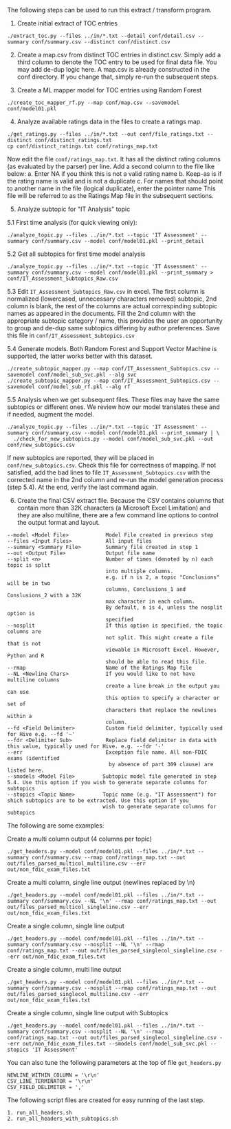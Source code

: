 The following steps can be used to run this extract / transform program.

1. Create initial extract of TOC entries

```
./extract_toc.py --files ../in/*.txt --detail conf/detail.csv --summary conf/summary.csv --distinct conf/distinct.csv
```

2. Create a map.csv from distinct TOC entries in distinct.csv. Simply add a third column to denote the TOC entry to be used for final data file. You may add de-dup logic here. A map.csv is already constructed in the conf directory. If you change that, simply re-run the subsequent steps.

3. Create a ML mapper model for TOC entries using Random Forest

```
./create_toc_mapper_rf.py --map conf/map.csv --savemodel conf/model01.pkl
```

4. Analyze available ratings data in the files to create a ratings map.

```
./get_ratings.py --files ../in/*.txt --out conf/file_ratings.txt --distinct conf/distinct_ratings.txt
cp conf/distinct_ratings.txt conf/ratings_map.txt
```

Now edit the file `conf/ratings_map.txt`. It has all the distinct rating columns (as evaluated by the parser) per line.
Add a second column to the file like below:
  a. Enter NA if you think this is not a valid rating name
  b. Keep-as is if the rating name is valid and is not a duplicate
  c. For names that should point to another name in the file (logical duplicate), enter the pointer name
This file will be referred to as the Ratings Map file in the subsequent sections.

5. Analyze subtopic for "IT Analysis" topic

  5.1 First time analysis (for quick viewing only):

  ```
  ./analyze_topic.py --files ../in/*.txt --topic 'IT Assessment' --summary conf/summary.csv --model conf/model01.pkl --print_detail
  ```

  5.2 Get all subtopics for first time model analysis

  ```
  ./analyze_topic.py --files ../in/*.txt --topic 'IT Assessment' --summary conf/summary.csv --model conf/model01.pkl --print_summary > conf/IT_Assessment_Subtopics_Raw.csv
  ```

  5.3 Edit `IT_Assessment_Subtopics_Raw.csv` in excel. The first column is normalized (lowercased, unnecessary characters removed) subtopic, 2nd column is blank, the rest of the columns are actual correspinding subtopic names as appeared in the documents. Fill the 2nd column with the appropriate subtopic category / name, this provides the user an opportunity to group and de-dup same subtopics differing by author preferences. Save this file in `conf/IT_Assessment_Subtopics.csv`

  5.4 Generate models. Both Random Forest and Support Vector Machine is supported, the latter works better with this dataset.

  ```
  ./create_subtopic_mapper.py --map conf/IT_Assessment_Subtopics.csv --savemodel conf/model_sub_svc.pkl --alg svc
  ./create_subtopic_mapper.py --map conf/IT_Assessment_Subtopics.csv --savemodel conf/model_sub_rf.pkl --alg rf
  ```

  5.5 Analysis when we get subsequent files. These files may have the same subtopics or different ones. We review how our model translates these and if needed, augment the model.

  ```
  ./analyze_topic.py --files ../in/*.txt --topic 'IT Assessment' --summary conf/summary.csv --model conf/model01.pkl --print_summary | \
    ./check_for_new_subtopics.py --model conf/model_sub_svc.pkl --out conf/new_subtopics.csv
  ```

  If new subtopics are reported, they will be placed in `conf/new_subtopics.csv`. Check this file for correctness of mapping. If not satisfied, add the bad lines to file `IT_Assessment_Subtopics.csv` with the corrected name in the 2nd column and re-run the model generation process (step 5.4). At the end, verify the last command again.


6. Create the final CSV extract file. Because the CSV contains columns that contain more than 32K characters (a Microsoft Excel Limitation) and they are also multiline, there are a few command line options to control the output format and layout.

```
--model <Model File>            Model File created in previous step
--files <Input Files>           All input files
--summary <Summary File>        Summary file created in step 1
--out <Output File>             Output file name
--split <n>                     Number of times (denoted by n) each topic is split
                                into multiple columns.
                                e.g. if n is 2, a topic "Conclusions" will be in two
                                columns, Conclusions_1 and Conslusions_2 with a 32K
                                max character in each column.
                                By default, n is 4, unless the nosplit option is
                                specified
--nosplit                       If this option is specified, the topic columns are
                                not split. This might create a file that is not
                                viewable in Microsoft Excel. However, Python and R
                                should be able to read this file.
--rmap                          Name of the Ratings Map file
--NL <Newline Chars>            If you would like to not have multiline columns
                                create a line break in the output you can use
                                this option to specify a character or set of
                                characters that replace the newlines within a
                                column.
--fd <Field Delimiter>          Custom field delimiter, typically used for Hive e.g. --fd '~'
--fdr <Delimiter Sub>           Replace field delimiter in data with this value, typically used for Hive. e.g. --fdr '-'
--err                           Exception file name. All non-FDIC exams (identified
                                 by absence of part 309 clause) are listed here.
--smodels <Model File>         Subtopic model file generated in step 5.4. Use this option if you wish to generate separate columns for subtopics
--stopics <Topic Name>         Topic name (e.g. "IT Assessment") for shich subtopics are to be extracted. Use this option if you
                               wish to generate separate columns for subtopics
```

The following are some examples:

Create a multi column output (4 columns per topic)

```
./get_headers.py --model conf/model01.pkl --files ../in/*.txt --summary conf/summary.csv --rmap conf/ratings_map.txt --out out/files_parsed_multicol_multiline.csv --err out/non_fdic_exam_files.txt
```
Create a multi column, single line output (newlines replaced by \n)

```
./get_headers.py --model conf/model01.pkl --files ../in/*.txt --summary conf/summary.csv --NL '\n' --rmap conf/ratings_map.txt --out out/files_parsed_multicol_singleline.csv --err out/non_fdic_exam_files.txt
```

Create a single column, single line output

```
./get_headers.py --model conf/model01.pkl --files ../in/*.txt --summary conf/summary.csv --nosplit --NL '\n' --rmap conf/ratings_map.txt --out out/files_parsed_singlecol_singleline.csv --err out/non_fdic_exam_files.txt
```

Create a single column, multi line output

```
./get_headers.py --model conf/model01.pkl --files ../in/*.txt --summary conf/summary.csv --nosplit --rmap conf/ratings_map.txt --out out/files_parsed_singlecol_multiline.csv --err out/non_fdic_exam_files.txt
```

Create a single column, single line output with Subtopics

```
./get_headers.py --model conf/model01.pkl --files ../in/*.txt --summary conf/summary.csv --nosplit --NL '\n' --rmap conf/ratings_map.txt --out out/files_parsed_singlecol_singleline.csv --err out/non_fdic_exam_files.txt --smodels conf/model_sub_svc.pkl --stopics 'IT Assessment'
```

You can also tune the following parameters at the top of file `get_headers.py`

```
NEWLINE_WITHIN_COLUMN = '\r\n'
CSV_LINE_TERMINATOR = '\r\n'
CSV_FIELD_DELIMITER = ','
```

The following script files are created for easy running of the last step.
```
1. run_all_headers.sh
2. run_all_headers_with_subtopics.sh
```
